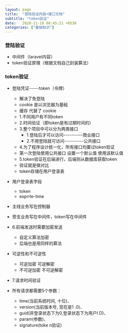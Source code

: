 ```yaml
---
layout: page
title:  "登陆验证内容+接口文档"
subtitle: "token验证"
date:   2020-11-18 08:45:21 +0530
categories: ["基础知识"]
---
```


### 登陆验证
- 中间件（laravel内容）
- token验证原理（根据文档自己封装算法）


### token验证
- 登陆凭证-----token（令牌）    
    - 解决了免登陆
    - cookie 是以浏览器为基础
    - 缓存 代替了 cookie
    - 1.不同用户有不同token
    - 2.时间验证（即token是有过期时间的）
    - 3.整个项目中可以分为两类接口
        - 1.登陆后才可以访问----------商业接口
        - 2.不用登陆就可访问----------公共接口
    - 4.为了程序设计统一化，所有接口均要过token验证
    - 第一次登陆使用公共接口 设置一个默认值 使用该默认值
    - 5.token验证在后端进行，后端则从数据库获取token
    - 验证就是做对比
    - token存储在用户登录表
- 用户登录表字段
    - token
    - exprrle-time
- 主线业务写在控制器
- 旁支业务写在中间件，token写在中间件
- 6.前端发送时需要加密发送
    - 自定义算法加密
    - 后端也是用同样的算法
- 可逆性和不可逆性
    - 可逆加密 可逆解密
    - 不可逆加密 不可逆解密
- 7.请求时间验证

- 所有请求都需要5个参数： 
    - time(当前系统时间, 十位)、
    - version(当前版本号, 现在是1 .0)、
    - guid(非登录状态下为0,登录状态下为用户I D)、
    - param(参数)、 
    - signature(toke n验证)








